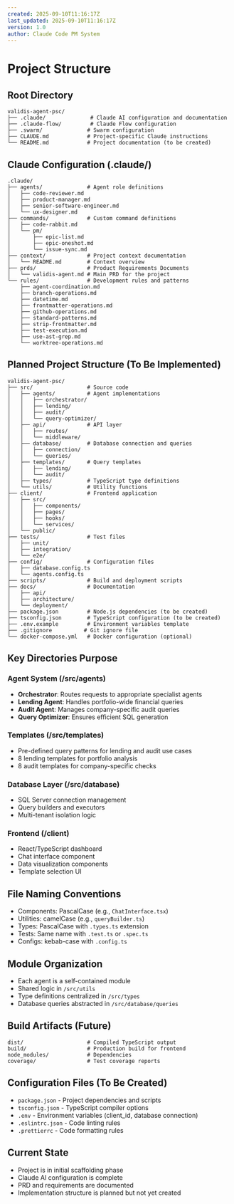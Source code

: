 ```yaml
---
created: 2025-09-10T11:16:17Z
last_updated: 2025-09-10T11:16:17Z
version: 1.0
author: Claude Code PM System
---
```


# Project Structure

## Root Directory
```
validis-agent-psc/
├── .claude/              # Claude AI configuration and documentation
├── .claude-flow/         # Claude Flow configuration
├── .swarm/              # Swarm configuration
├── CLAUDE.md            # Project-specific Claude instructions
└── README.md            # Project documentation (to be created)
```

## Claude Configuration (.claude/)
```
.claude/
├── agents/              # Agent role definitions
│   ├── code-reviewer.md
│   ├── product-manager.md
│   ├── senior-software-engineer.md
│   └── ux-designer.md
├── commands/            # Custom command definitions
│   ├── code-rabbit.md
│   └── pm/
│       ├── epic-list.md
│       ├── epic-oneshot.md
│       └── issue-sync.md
├── context/             # Project context documentation
│   └── README.md        # Context overview
├── prds/                # Product Requirements Documents
│   └── validis-agent.md # Main PRD for the project
└── rules/               # Development rules and patterns
    ├── agent-coordination.md
    ├── branch-operations.md
    ├── datetime.md
    ├── frontmatter-operations.md
    ├── github-operations.md
    ├── standard-patterns.md
    ├── strip-frontmatter.md
    ├── test-execution.md
    ├── use-ast-grep.md
    └── worktree-operations.md
```

## Planned Project Structure (To Be Implemented)
```
validis-agent-psc/
├── src/                 # Source code
│   ├── agents/          # Agent implementations
│   │   ├── orchestrator/
│   │   ├── lending/
│   │   ├── audit/
│   │   └── query-optimizer/
│   ├── api/             # API layer
│   │   ├── routes/
│   │   └── middleware/
│   ├── database/        # Database connection and queries
│   │   ├── connection/
│   │   └── queries/
│   ├── templates/       # Query templates
│   │   ├── lending/
│   │   └── audit/
│   ├── types/           # TypeScript type definitions
│   └── utils/           # Utility functions
├── client/              # Frontend application
│   ├── src/
│   │   ├── components/
│   │   ├── pages/
│   │   ├── hooks/
│   │   └── services/
│   └── public/
├── tests/               # Test files
│   ├── unit/
│   ├── integration/
│   └── e2e/
├── config/              # Configuration files
│   ├── database.config.ts
│   └── agents.config.ts
├── scripts/             # Build and deployment scripts
├── docs/                # Documentation
│   ├── api/
│   ├── architecture/
│   └── deployment/
├── package.json         # Node.js dependencies (to be created)
├── tsconfig.json        # TypeScript configuration (to be created)
├── .env.example         # Environment variables template
├── .gitignore          # Git ignore file
└── docker-compose.yml   # Docker configuration (optional)
```

## Key Directories Purpose

### Agent System (/src/agents)
- **Orchestrator**: Routes requests to appropriate specialist agents
- **Lending Agent**: Handles portfolio-wide financial queries
- **Audit Agent**: Manages company-specific audit queries
- **Query Optimizer**: Ensures efficient SQL generation

### Templates (/src/templates)
- Pre-defined query patterns for lending and audit use cases
- 8 lending templates for portfolio analysis
- 8 audit templates for company-specific checks

### Database Layer (/src/database)
- SQL Server connection management
- Query builders and executors
- Multi-tenant isolation logic

### Frontend (/client)
- React/TypeScript dashboard
- Chat interface component
- Data visualization components
- Template selection UI

## File Naming Conventions
- Components: PascalCase (e.g., `ChatInterface.tsx`)
- Utilities: camelCase (e.g., `queryBuilder.ts`)
- Types: PascalCase with `.types.ts` extension
- Tests: Same name with `.test.ts` or `.spec.ts`
- Configs: kebab-case with `.config.ts`

## Module Organization
- Each agent is a self-contained module
- Shared logic in `/src/utils`
- Type definitions centralized in `/src/types`
- Database queries abstracted in `/src/database/queries`

## Build Artifacts (Future)
```
dist/                    # Compiled TypeScript output
build/                   # Production build for frontend
node_modules/            # Dependencies
coverage/                # Test coverage reports
```

## Configuration Files (To Be Created)
- `package.json` - Project dependencies and scripts
- `tsconfig.json` - TypeScript compiler options
- `.env` - Environment variables (client_id, database connection)
- `.eslintrc.json` - Code linting rules
- `.prettierrc` - Code formatting rules

## Current State
- Project is in initial scaffolding phase
- Claude AI configuration is complete
- PRD and requirements are documented
- Implementation structure is planned but not yet created
